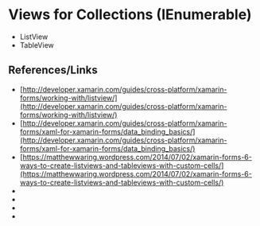 # Views for Collections (IEnumerable)

*	ListView
*	TableView

## References/Links

*	[http://developer.xamarin.com/guides/cross-platform/xamarin-forms/working-with/listview/](http://developer.xamarin.com/guides/cross-platform/xamarin-forms/working-with/listview/)
*	[http://developer.xamarin.com/guides/cross-platform/xamarin-forms/xaml-for-xamarin-forms/data_binding_basics/](http://developer.xamarin.com/guides/cross-platform/xamarin-forms/xaml-for-xamarin-forms/data_binding_basics/)
*	[https://matthewwaring.wordpress.com/2014/07/02/xamarin-forms-6-ways-to-create-listviews-and-tableviews-with-custom-cells/](https://matthewwaring.wordpress.com/2014/07/02/xamarin-forms-6-ways-to-create-listviews-and-tableviews-with-custom-cells/)
*	[]()
*	[]()
*	[]()
*	[]()


